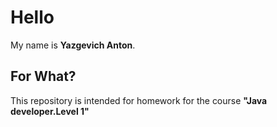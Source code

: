 # Hello
My name is **Yazgevich Anton**.

## For What?
This repository is intended for homework for the course **"Java developer.Level 1"**
